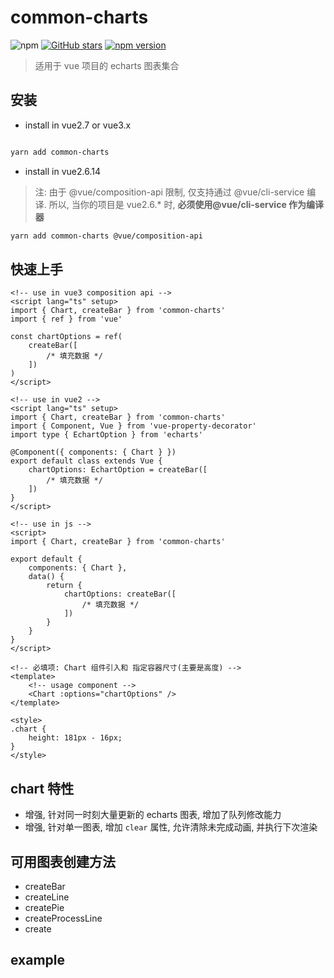 # common-charts

![npm](https://img.shields.io/npm/dw/common-charts.svg)
[![GitHub stars](https://img.shields.io/github/stars/halo951/common-charts.svg?style=social&label=common-charts)](https://github.com/halo951/common-charts)
[![npm version](https://badge.fury.io/js/common-charts.svg)](https://badge.fury.io/js/common-charts)

> 适用于 vue 项目的 echarts 图表集合

## 安装

-   install in vue2.7 or vue3.x

```bash

yarn add common-charts

```

-   install in vue2.6.14

> 注: 由于 @vue/composition-api 限制, 仅支持通过 @vue/cli-service 编译. 所以, 当你的项目是 vue2.6.\* 时, **必须使用@vue/cli-service 作为编译器**

```bash
yarn add common-charts @vue/composition-api
```

## 快速上手

```vue
<!-- use in vue3 composition api -->
<script lang="ts" setup>
import { Chart, createBar } from 'common-charts'
import { ref } from 'vue'

const chartOptions = ref(
    createBar([
        /* 填充数据 */
    ])
)
</script>

<!-- use in vue2 -->
<script lang="ts" setup>
import { Chart, createBar } from 'common-charts'
import { Component, Vue } from 'vue-property-decorator'
import type { EchartOption } from 'echarts'

@Component({ components: { Chart } })
export default class extends Vue {
    chartOptions: EchartOption = createBar([
        /* 填充数据 */
    ])
}
</script>

<!-- use in js -->
<script>
import { Chart, createBar } from 'common-charts'

export default {
    components: { Chart },
    data() {
        return {
            chartOptions: createBar([
                /* 填充数据 */
            ])
        }
    }
}
</script>

<!-- 必填项: Chart 组件引入和 指定容器尺寸(主要是高度) -->
<template>
    <!-- usage component -->
    <Chart :options="chartOptions" />
</template>

<style>
.chart {
    height: 181px - 16px;
}
</style>
```

## chart 特性

-   增强, 针对同一时刻大量更新的 echarts 图表, 增加了队列修改能力
-   增强, 针对单一图表, 增加 `clear` 属性, 允许清除未完成动画, 并执行下次渲染

## 可用图表创建方法

-   createBar
-   createLine
-   createPie
-   createProcessLine
-   create

## example
